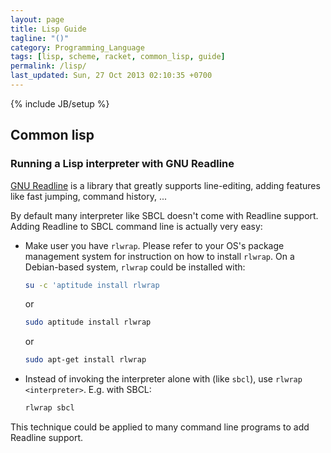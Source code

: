 ```yaml
---
layout: page
title: Lisp Guide
tagline: "()"
category: Programming_Language
tags: [lisp, scheme, racket, common_lisp, guide]
permalink: /lisp/
last_updated: Sun, 27 Oct 2013 02:10:35 +0700
---
```

{% include JB/setup %}

## Common lisp

### Running a Lisp interpreter with GNU Readline

[GNU Readline](www.gnu.org/software/readline/) is a library that greatly
supports line-editing, adding features like fast jumping, command history, ...

By default many interpreter like SBCL doesn't come with Readline support.
Adding Readline to SBCL command line is actually very easy:

* Make user you have `rlwrap`.  Please refer to your OS's package management
  system for instruction on how to install `rlwrap`.  On a Debian-based
  system, `rlwrap` could be installed with:

  ```sh
  su -c 'aptitude install rlwrap
  ```

  or

  ```sh
  sudo aptitude install rlwrap
  ```

  or

  ```sh
  sudo apt-get install rlwrap
  ```

* Instead of invoking the interpreter alone with (like `sbcl`), use `rlwrap
  <interpreter>`.  E.g. with SBCL:

  ```sh
  rlwrap sbcl
  ```

This technique could be applied to many command line programs to add Readline
support.
